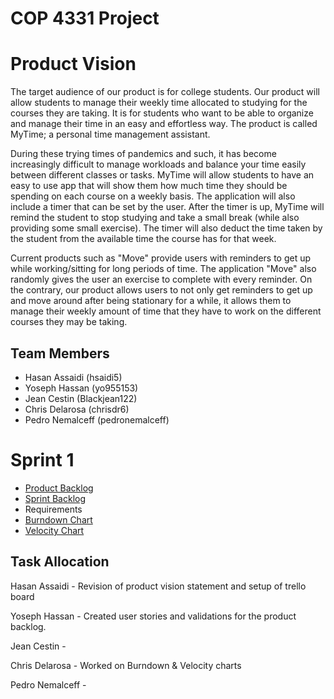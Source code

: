# COP 4331 Project
# Product Vision

The target audience of our product is for college students. Our product will allow students to manage their weekly time allocated to studying for the courses they are taking. It is for students who want to be able to organize and manage their time in an easy and effortless way. The product is called MyTime; a personal time management assistant.

During these trying times of pandemics and such, it has become increasingly difficult to manage workloads and balance your time easily between different classes or tasks. MyTime will allow students to have an easy to use app that will show them how much time they should be spending on each course on a weekly basis. The application will also include a timer that can be set by the user. After the timer is up, MyTime will remind the student to stop studying and take a small break (while also providing some small exercise). The timer will also deduct the time taken by the student from the available time the course has for that week.

Current products such as "Move" provide users with reminders to get up while working/sitting for long periods of time. The application "Move" also randomly gives the user an exercise to complete with every reminder. On the contrary, our product allows users to not only get reminders to get up and move around after being stationary for a while, it allows them to manage their weekly amount of time that they have to work on the different courses they may be taking.


## Team Members
- Hasan Assaidi (hsaidi5)
- Yoseph Hassan (yo955153)
- Jean Cestin (Blackjean122)
- Chris Delarosa (chrisdr6)
- Pedro Nemalceff (pedronemalceff)

# Sprint 1

- [Product Backlog](https://trello.com/b/KJKknr6O/project-task-board)
- [Sprint Backlog](https://trello.com/b/KJKknr6O/project-task-board)
- Requirements
- [Burndown Chart](https://docs.google.com/spreadsheets/d/12tdoDcIdkjIooK6anzd5tF59lHYUTzUjkSDbxJay16k/edit?usp=sharing)
- [Velocity Chart](https://docs.google.com/spreadsheets/d/12s2MgZycmOZ50Mo1SNa9Wc9LwtmNB-iMbmJFyHv1GJs/edit?usp=sharing)

## Task Allocation

Hasan Assaidi - Revision of product vision statement and setup of trello board

Yoseph Hassan - Created user stories and validations for the product backlog.

Jean Cestin -

Chris Delarosa - Worked on Burndown & Velocity charts

Pedro Nemalceff -
